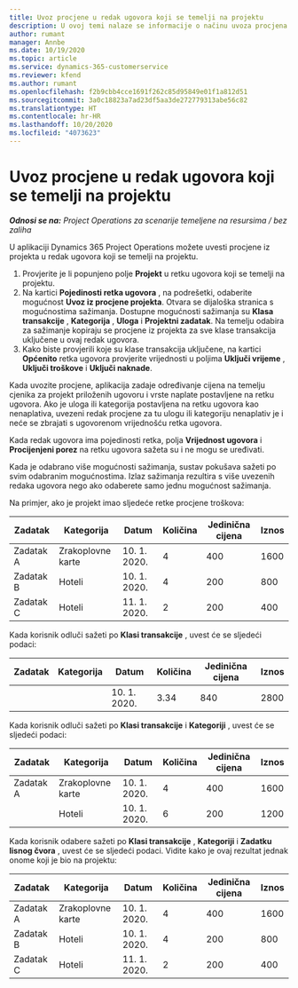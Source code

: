 ```yaml
---
title: Uvoz procjene u redak ugovora koji se temelji na projektu
description: U ovoj temi nalaze se informacije o načinu uvoza procjena iz projekta u redak ugovora.
author: rumant
manager: Annbe
ms.date: 10/19/2020
ms.topic: article
ms.service: dynamics-365-customerservice
ms.reviewer: kfend
ms.author: rumant
ms.openlocfilehash: f2b9cbb4cce1691f262c85d95849e01f1a812d51
ms.sourcegitcommit: 3a0c18823a7ad23df5aa3de272779313abe56c82
ms.translationtype: HT
ms.contentlocale: hr-HR
ms.lasthandoff: 10/20/2020
ms.locfileid: "4073623"
---
```

# <a name="import-an-estimate-to-a-project-based-contract-line"></a>Uvoz procjene u redak ugovora koji se temelji na projektu

_**Odnosi se na:** Project Operations za scenarije temeljene na resursima / bez zaliha_

U aplikaciji Dynamics 365 Project Operations možete uvesti procjene iz projekta u redak ugovora koji se temelji na projektu.

1. Provjerite je li popunjeno polje **Projekt** u retku ugovora koji se temelji na projektu.
2. Na kartici **Pojedinosti retka ugovora** , na podrešetki, odaberite mogućnost **Uvoz iz procjene projekta**. Otvara se dijaloška stranica s mogućnostima sažimanja. Dostupne mogućnosti sažimanja su **Klasa transakcije** , **Kategorija** , **Uloga** i **Projektni zadatak**. Na temelju odabira za sažimanje kopiraju se procjene iz projekta za sve klase transakcija uključene u ovaj redak ugovora. 
3. Kako biste provjerili koje su klase transakcija uključene, na kartici **Općenito** retka ugovora provjerite vrijednosti u poljima **Uključi vrijeme** , **Uključi troškove** i **Uključi naknade**.

Kada uvozite procjene, aplikacija zadaje određivanje cijena na temelju cjenika za projekt priloženih ugovoru i vrste naplate postavljene na retku ugovora. Ako je uloga ili kategorija postavljena na retku ugovora kao nenaplativa, uvezeni redak procjene za tu ulogu ili kategoriju nenaplativ je i neće se zbrajati s ugovorenom vrijednošću retka ugovora.

Kada redak ugovora ima pojedinosti retka, polja **Vrijednost ugovora** i **Procijenjeni porez** na retku ugovora sažeta su i ne mogu se uređivati.

Kada je odabrano više mogućnosti sažimanja, sustav pokušava sažeti po svim odabranim mogućnostima. Izlaz sažimanja rezultira s više uvezenih redaka ugovora nego ako odaberete samo jednu mogućnost sažimanja.

Na primjer, ako je projekt imao sljedeće retke procjene troškova:

| Zadatak | Kategorija | Datum | Količina | Jedinična cijena | Iznos |
| --- | --- | --- | --- | --- | --- |
| Zadatak A | Zrakoplovne karte | 10. 1. 2020. | 4 | 400 | 1600 |
| Zadatak B | Hoteli | 10. 1. 2020. | 4 | 200 | 800 |
| Zadatak C | Hoteli | 11. 1. 2020. | 2 | 200 | 400 |

Kada korisnik odluči sažeti po **Klasi transakcije** , uvest će se sljedeći podaci:

| Zadatak | Kategorija | Datum | Količina | Jedinična cijena | Iznos |
| --- | --- | --- | --- | --- | --- |
| &nbsp;  | &nbsp;  | 10. 1. 2020. | 3.34 | 840 | 2800 |

Kada korisnik odluči sažeti po **Klasi transakcije** i **Kategoriji** , uvest će se sljedeći podaci:

| Zadatak | Kategorija | Datum | Količina | Jedinična cijena | Iznos |
| --- | --- | --- | --- | --- | --- |
| Zadatak A | Zrakoplovne karte | 10. 1. 2020. | 4 | 400 | 1600 |
| &nbsp;  | Hoteli | 10. 1. 2020. | 6 | 200 | 1200 |

Kada korisnik odabere sažeti po **Klasi transakcije** , **Kategoriji** i **Zadatku lisnog čvora** , uvest će se sljedeći podaci. Vidite kako je ovaj rezultat jednak onome koji je bio na projektu:

| Zadatak | Kategorija | Datum | Količina | Jedinična cijena | Iznos |
| --- | --- | --- | --- | --- | --- |
| Zadatak A | Zrakoplovne karte | 10. 1. 2020. | 4 | 400 | 1600 |
| Zadatak B | Hoteli | 10. 1. 2020. | 4 | 200 | 800 |
| Zadatak C | Hoteli | 11. 1. 2020. | 2 | 200 | 400 |
